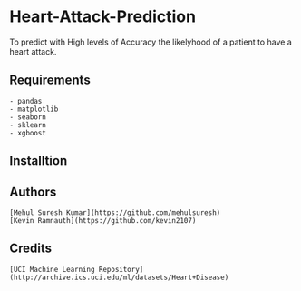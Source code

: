 # Heart-Attack-Prediction
To predict with High levels of Accuracy the likelyhood of a patient to have a heart attack.

## Requirements
    - pandas
    - matplotlib
    - seaborn
    - sklearn
    - xgboost
    
## Installtion

## Authors
    [Mehul Suresh Kumar](https://github.com/mehulsuresh)
    [Kevin Ramnauth](https://github.com/kevin2107)

## Credits
    [UCI Machine Learning Repository](http://archive.ics.uci.edu/ml/datasets/Heart+Disease)
